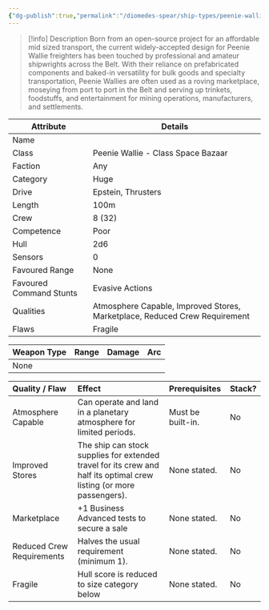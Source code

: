 ```yaml
---
{"dg-publish":true,"permalink":"/diomedes-spear/ship-types/peenie-wallie-class-space-bazaar/"}
---
```


> [!info] Description
> Born from an open-source project for an affordable mid sized transport, the current widely-accepted design for Peenie Wallie freighters has been touched by professional and amateur shipwrights across the Belt. With their reliance on prefabricated components and baked-in versatility for bulk goods and specialty transportation, Peenie Wallies are often used as a roving marketplace, moseying from port to port in the Belt and serving up trinkets, foodstuffs, and entertainment for mining operations, manufacturers, and settlements.

| Attribute               | Details                                                                    |
| ----------------------- | -------------------------------------------------------------------------- |
| Name                    |                                                                            |
| Class                   | Peenie Wallie - Class Space Bazaar                                         |
| Faction                 | Any                                                                        |
| Category                | Huge                                                                       |
| Drive                   | Epstein, Thrusters                                                         |
| Length                  | 100m                                                                       |
| Crew                    | 8 (32)                                                                     |
| Competence              | Poor                                                                       |
| Hull                    | 2d6                                                                        |
| Sensors                 | 0                                                                          |
| Favoured Range          | None                                                                       |
| Favoured Command Stunts | Evasive Actions                                                            |
| Qualities               | Atmosphere Capable, Improved Stores, Marketplace, Reduced Crew Requirement |
| Flaws                   | Fragile                                                                    |

| Weapon Type | Range | Damage | Arc |
| ----------- | ----- | ------ | --- |
| None        |       |        |     |


| Quality / Flaw            | Effect                                                                                                               | Prerequisites     | Stack? |
| :------------------------ | :------------------------------------------------------------------------------------------------------------------- | :---------------- | :----- |
| Atmosphere Capable        | Can operate and land in a planetary atmosphere for limited periods.                                                  | Must be built-in. | No     |
| Improved Stores           | The ship can stock supplies for extended travel for its crew and half its optimal crew listing (or more passengers). | None stated.      | No     |
| Marketplace               | +1 Business Advanced tests to secure a sale                                                                          | None stated.      | No     |
| Reduced Crew Requirements | Halves the usual requirement (minimum 1).                                                                            | None stated.      | No     |
| Fragile                   | Hull score is reduced to size category below                                                                         | None stated.      | No     |
